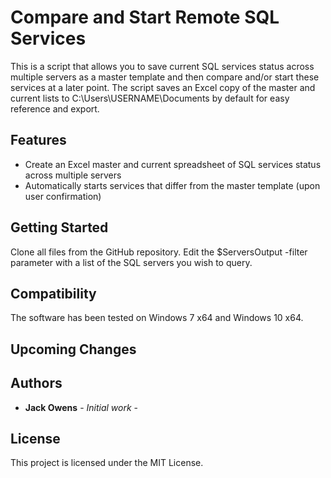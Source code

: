 # Compare and Start Remote SQL Services

This is a script that allows you to save current SQL services status across multiple servers as a master template and then compare and/or start these services at a later point. The script saves an Excel copy of the master and current lists to C:\Users\USERNAME\Documents by default for easy reference and export.

## **Features**

- Create an Excel master and current spreadsheet of SQL services status across multiple servers
- Automatically starts services that differ from the master template (upon user confirmation)

## **Getting Started**

Clone all files from the GitHub repository. Edit the $ServersOutput -filter parameter with a list of the SQL servers you wish to query.

## **Compatibility**

The software has been tested on Windows 7 x64 and Windows 10 x64.

## **Upcoming Changes**

## **Authors**

- **Jack Owens**  - _Initial work_ -

## **License**

This project is licensed under the MIT License.

